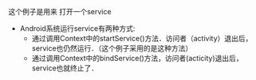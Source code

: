 这个例子是用来 打开一个service
- Android系统运行service有两种方式:
  - 通过调用Context中的startService()方法．访问者（activity）退出后，service也仍然运行．（这个例子采用的是这种方法）
  - 通过调用Context中的bindService()方法，访问者(acticity)退出后，service也就终止了．
